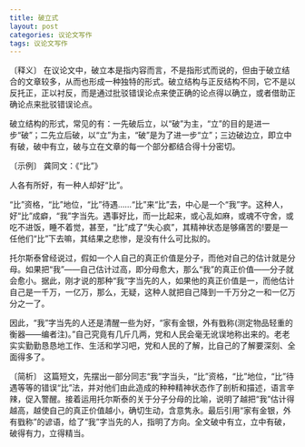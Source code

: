 ```yaml
---
title: 破立式
layout: post
categories: 议论文写作
tags: 议论文写作
---
```


〔释义〕 在议论文中，破立本是指内容而言，不是指形式而说的，但由于破立结合的文章较多，从而也形成一种独特的形式。破立结构与正反结构不同，它不是以反托正，正以衬反，而是通过批驳错误论点来使正确的论点得以确立，或者借助正确论点来批驳错误论点。

破立结构的形式，常见的有：一先破后立，以“破”为主，“立”的目的是进一步“破”；二先立后破，以“立”为主，“破”是为了进一步“立”；三边破边立，即立中有破，破中有立，破与立在文章的每一个部分都结合得十分密切。

〔示例〕 龚同文：《“比”》

人各有所好，有一种人却好“比”。

“比”资格，“比”地位，“比”待遇……“比”来“比”去，中心是一个“我”字。这种人，好“比”成癖，“我”字当先。遇事好比，而一比起来，或心乱如麻，或魂不守舍，或吃不进饭，睡不着觉，甚至，“比”成了“失心疯”，其精神状态是够痛苦的!要是一任他们“比”下去嘛，其结果之悲惨，是没有什么可比拟的。

托尔斯泰曾经说过，假如一个人自己的真正价值是分子，而他对自己的估计就是分母。如果把“我”——自己估计过高，即分母愈大，那么“我”的真正价值——分子就会愈小。据此，刚才说的那种“我”字当先的人，如果他的真正价值是一，而他估计自己是一千万，一亿万，那么，无疑，这种人就把自己降到一千万分之一和一亿万分之一了。

因此，“我”字当先的人还是清醒一些为好，“家有金银，外有戥称(测定物品轻重的衡器——编者注)。”自己究竟有几斤几两，党和人民会毫无讹误地称出来的。老老实实勤勤恳恳地工作、生活和学习吧，党和人民的了解，比自己的了解要深刻、全面得多了。

〔简析〕 这篇短文，先摆出一部分同志“我”字当头，“比”资格，“比”地位，“比”待遇等等的错误“比”法，并对他们由此造成的种种精神状态作了剖析和描述，语言辛辣，促入警醒。接着运用托尔斯泰的关于分子分母的比喻，说明了越把“我”估计得越高，越使自己的真正价值越小，确切生动，含意隽永。最后引用“家有金银，外有戥称”的谚语，给了“我”字当先的人，指明了方向。全文破中有立，立中有破，破得有力，立得精当。 